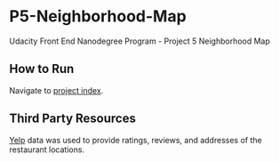 # P5-Neighborhood-Map
Udacity Front End Nanodegree Program - Project 5 Neighborhood Map


## How to Run
Navigate to [project index](http://lisatd.github.io/P5-Neighborhood-Map).

## Third Party Resources
[Yelp](https://www.yelp.com/developers) data was used to provide ratings, reviews, and addresses of the restaurant locations.